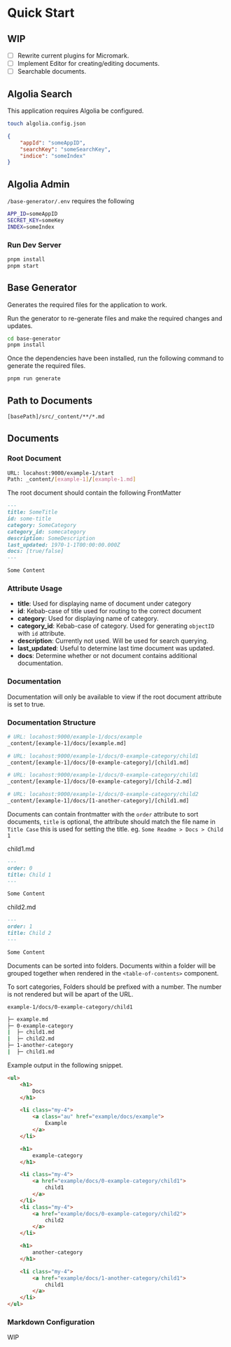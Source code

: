 # Quick Start

## WIP

- [ ] Rewrite current plugins for Micromark.
- [ ] Implement Editor for creating/editing documents.
- [ ] Searchable documents.

## Algolia Search

This application requires Algolia be configured.

```bash
touch algolia.config.json
```

```json
{
    "appId": "someAppID",
    "searchKey": "someSearchKey",
    "indice": "someIndex"
}
```

## Algolia Admin

`/base-generator/.env` requires the following

```bash
APP_ID=someAppID
SECRET_KEY=someKey
INDEX=someIndex
```

### Run Dev Server

```bash
pnpm install
pnpm start
```

## Base Generator

Generates the required files for the application to work.

Run the generator to re-generate files and make the required changes and updates.

```bash
cd base-generator
pnpm install
```

Once the dependencies have been installed, run the following command to generate the required files.

```bash
pnpm run generate
```

## Path to Documents

```bash
[basePath]/src/_content/**/*.md
```

## Documents

### Root Document

```bash
URL: locahost:9000/example-1/start
Path: _content/[example-1]/[example-1.md]
```

The root document should contain the following FrontMatter

```md
---
title: SomeTitle
id: some-title
category: SomeCategory
category_id: somecategory
description: SomeDescription
last_updated: 1970-1-1T00:00:00.000Z
docs: [true/false]
---

Some Content
```

### Attribute Usage

- **title**: Used for displaying name of document under category
- **id**: Kebab-case of title used for routing to the correct document
- **category**: Used for displaying name of category.
- **category_id**: Kebab-case of category. Used for generating `objectID` with `id` attribute.
- **description**: Currently not used. Will be used for search querying.
- **last_updated**: Useful to determine last time document was updated.
- **docs**: Determine whether or not document contains additional documentation.

### Documentation

Documentation will only be available to view if the root document attribute is set to true.

### Documentation Structure

```bash
# URL: locahost:9000/example-1/docs/example
_content/[example-1]/docs/[example.md]

# URL: locahost:9000/example-1/docs/0-example-category/child1
_content/[example-1]/docs/[0-example-category]/[child1.md]

# URL: locahost:9000/example-1/docs/0-example-category/child1
_content/[example-1]/docs/[0-example-category]/[child-2.md]

# URL: locahost:9000/example-1/docs/0-example-category/child2
_content/[example-1]/docs/[1-another-category]/[child1.md]
```

Documents can contain frontmatter with the `order` attribute to sort documents, `title` is optional, the attribute should match the file name in `Title Case` this is used for setting the title. eg. `Some Readme > Docs > Child 1`

child1.md

```md
---
order: 0
title: Child 1
---

Some Content
```

child2.md

```md
---
order: 1
title: Child 2
---

Some Content
```

Documents can be sorted into folders. Documents within a folder will be grouped together when rendered in the `<table-of-contents>` component.

To sort categories, Folders should be prefixed with a number. The number is not rendered but will be apart of the URL.

`example-1/docs/0-example-category/child1`

```bash
├─ example.md
├─ 0-example-category
|  ├─ child1.md
|  ├─ child2.md
├─ 1-another-category
|  ├─ child1.md
```

Example output in the following snippet.

```html
<ul>
    <h1>
        Docs
    </h1>

    <li class="my-4">
        <a class="au" href="example/docs/example">
            Example
        </a>
    </li>

    <h1>
        example-category
    </h1>

    <li class="my-4">
        <a href="example/docs/0-example-category/child1">
            child1
        </a>
    </li>
    <li class="my-4">
        <a href="example/docs/0-example-category/child2">
            child2
        </a>
    </li>

    <h1>
        another-category
    </h1>

    <li class="my-4">
        <a href="example/docs/1-another-category/child1">
            child1
        </a>
    </li>
</ul>
```

### Markdown Configuration

WIP
